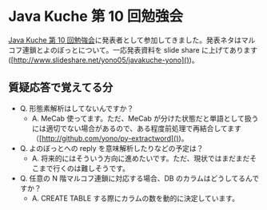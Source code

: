 # Java Kuche 第 10 回勉強会

[Java Kuche 第 10 回勉強会](http://www.java-kuche.org/modules/eguide/event.php?eid=15)に発表者として参加してきました。発表ネタはマルコフ連鎖とよのぼっとについて。一応発表資料を slide share に上げてあります([http://www.slideshare.net/yono05/javakuche-yono]())。

## 質疑応答で覚えてる分
- Q. 形態素解析はしてないんですか？
    - A. MeCab 使ってます。ただ、MeCab が分けた状態だと単語として扱うには適切でない場合があるので、ある程度前処理で再結合してます（[http://github.com/yono/py-extractword]())。
- Q. よのぼっとへの reply を意味解析したりなどの予定は？
    - A. 将来的にはそういう方向に進めたいです。ただ、現状ではまだまだそこまで行くのは難しそうです。
- Q. 任意の N 階マルコフ連鎖に対応する場合、DB のカラムはどうしてるんですか？
    - A. CREATE TABLE する際にカラムの数を動的に決定しています。


